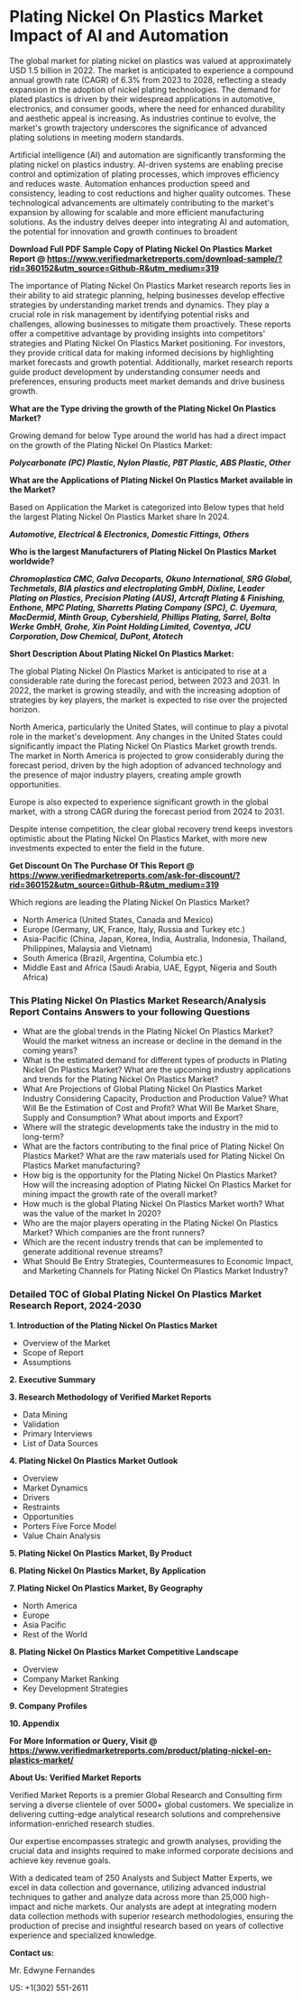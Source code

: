 <meta name="title" content="Global Plating Nickel On Plastics Market Impact of AI and Automation"><meta name="description" content="The global market for plating nickel on plastics was valued at approximately USD 1.5 billion in 2022. The market is anticipated to experience a compound annual growth "><meta name="title" content="Plating Nickel On Plastics Market Size, Share, Scope, Trends, Growth, Opportunities, Analysis, Forecast"><h1>Plating Nickel On Plastics Market Impact of AI and Automation</h1><p>The global market for plating nickel on plastics was valued at approximately USD 1.5 billion in 2022. The market is anticipated to experience a compound annual growth rate (CAGR) of 6.3% from 2023 to 2028, reflecting a steady expansion in the adoption of nickel plating technologies. The demand for plated plastics is driven by their widespread applications in automotive, electronics, and consumer goods, where the need for enhanced durability and aesthetic appeal is increasing. As industries continue to evolve, the market's growth trajectory underscores the significance of advanced plating solutions in meeting modern standards.</p><p>Artificial intelligence (AI) and automation are significantly transforming the plating nickel on plastics industry. AI-driven systems are enabling precise control and optimization of plating processes, which improves efficiency and reduces waste. Automation enhances production speed and consistency, leading to cost reductions and higher quality outcomes. These technological advancements are ultimately contributing to the market's expansion by allowing for scalable and more efficient manufacturing solutions. As the industry delves deeper into integrating AI and automation, the potential for innovation and growth continues to broadent</p><p id="" class=""><strong>Download Full PDF Sample Copy of Plating Nickel On Plastics Market Report @ <a href="https://www.verifiedmarketreports.com/download-sample/?rid=360152&utm_source=Github-R&utm_medium=319" target="_blank">https://www.verifiedmarketreports.com/download-sample/?rid=360152&utm_source=Github-R&utm_medium=319</a></strong></p><p>The importance of&nbsp;Plating Nickel On Plastics Market research reports lies in their ability to aid strategic planning, helping businesses develop effective strategies by understanding market trends and dynamics. They play a crucial role in risk management by identifying potential risks and challenges, allowing businesses to mitigate them proactively. These reports offer a competitive advantage by providing insights into competitors' strategies and Plating Nickel On Plastics Market positioning. For investors, they provide critical data for making informed decisions by highlighting market forecasts and growth potential. Additionally, market research reports guide product development by understanding consumer needs and preferences, ensuring products meet market demands and drive business growth.</p><p><strong>What are the&nbsp;Type driving the growth of the Plating Nickel On Plastics Market?</strong></p><p id="" class="">Growing demand for below Type around the world has had a direct impact on the growth of the Plating Nickel On Plastics Market:</p><em><strong>Polycarbonate (PC) Plastic, Nylon Plastic, PBT Plastic, ABS Plastic, Other</strong></em></p><strong>What are the&nbsp;Applications&nbsp;of Plating Nickel On Plastics Market available in the Market?</strong></p><p id="" class="">Based on Application the Market is categorized into Below types that held the largest Plating Nickel On Plastics Market share In 2024.</p><em><strong>Automotive, Electrical & Electronics, Domestic Fittings, Others</strong></em></p><strong>Who is the largest Manufacturers of Plating Nickel On Plastics Market worldwide?</strong></p><p><em><strong>Chromoplastica CMC, Galva Decoparts, Okuno International, SRG Global, Techmetals, BIA plastics and electroplating GmbH, Dixline, Leader Plating on Plastics, Precision Plating (AUS), Artcraft Plating & Finishing, Enthone, MPC Plating, Sharretts Plating Company (SPC), C. Uyemura, MacDermid, Minth Group, Cybershield, Phillips Plating, Sarrel, Bolta Werke GmbH, Grohe, Xin Point Holding Limited, Coventya, JCU Corporation, Dow Chemical, DuPont, Atotech</strong></em></p><p id="" class=""><strong>Short Description About Plating Nickel On Plastics Market:</strong></p><p>The global Plating Nickel On Plastics Market is anticipated to rise at a considerable rate during the forecast period, between 2023 and 2031. In 2022, the market is growing steadily, and with the increasing adoption of strategies by key players, the market is expected to rise over the projected horizon.</p><p>North America, particularly the United States, will continue to play a pivotal role in the market's development. Any changes in the United States could significantly impact the Plating Nickel On Plastics Market growth trends. The market in North America is projected to grow considerably during the forecast period, driven by the high adoption of advanced technology and the presence of major industry players, creating ample growth opportunities.</p><p>Europe is also expected to experience significant growth in the global market, with a strong CAGR during the forecast period from 2024 to 2031.</p><p>Despite intense competition, the clear global recovery trend keeps investors optimistic about the Plating Nickel On Plastics Market, with more new investments expected to enter the field in the future.</p><p id="" class=""><strong>Get Discount On The Purchase Of This Report @ <a href="https://www.verifiedmarketreports.com/ask-for-discount/?rid=360152&utm_source=Github-R&utm_medium=319" target="_blank">https://www.verifiedmarketreports.com/ask-for-discount/?rid=360152&utm_source=Github-R&utm_medium=319</a></strong></p>Which regions are leading the Plating Nickel On Plastics Market?</p><ul><li>North America (United States, Canada and Mexico)</li><li>Europe (Germany, UK, France, Italy, Russia and Turkey etc.)</li><li>Asia-Pacific (China, Japan, Korea, India, Australia, Indonesia, Thailand, Philippines, Malaysia and Vietnam)</li><li>South America (Brazil, Argentina, Columbia etc.)</li><li>Middle East and Africa (Saudi Arabia, UAE, Egypt, Nigeria and South Africa)</li></ul><h3 id="" class="">This Plating Nickel On Plastics Market Research/Analysis Report Contains Answers to your following Questions</h3><ul><li>What are the global trends in the Plating Nickel On Plastics Market? Would the market witness an increase or decline in the demand in the coming years?</li><li>What is the estimated demand for different types of products in Plating Nickel On Plastics Market? What are the upcoming industry applications and trends for the Plating Nickel On Plastics Market?</li><li>What Are Projections of Global Plating Nickel On Plastics Market Industry Considering Capacity, Production and Production Value? What Will Be the Estimation of Cost and Profit? What Will Be Market Share, Supply and Consumption? What about imports and Export?</li><li>Where will the strategic developments take the industry in the mid to long-term?</li><li>What are the factors contributing to the final price of Plating Nickel On Plastics Market? What are the raw materials used for Plating Nickel On Plastics Market manufacturing?</li><li>How big is the opportunity for the Plating Nickel On Plastics Market? How will the increasing adoption of Plating Nickel On Plastics Market for mining impact the growth rate of the overall market?</li><li>How much is the global Plating Nickel On Plastics Market worth? What was the value of the market In 2020?</li><li>Who are the major players operating in the Plating Nickel On Plastics Market? Which companies are the front runners?</li><li>Which are the recent industry trends that can be implemented to generate additional revenue streams?</li><li>What Should Be Entry Strategies, Countermeasures to Economic Impact, and Marketing Channels for Plating Nickel On Plastics Market Industry?</li></ul><h3 id="" class="">Detailed TOC of Global Plating Nickel On Plastics Market Research Report, 2024-2030</h3><p id="" class=""><strong>1. Introduction of the Plating Nickel On Plastics Market</strong></p><ul><li>Overview of the Market</li><li>Scope of Report</li><li>Assumptions</li></ul><p id="" class=""><strong>2. Executive Summary</strong></p><p id="" class=""><strong>3. Research Methodology of Verified Market Reports</strong></p><ul><li>Data Mining</li><li>Validation</li><li>Primary Interviews</li><li>List of Data Sources</li></ul><p id="" class=""><strong>4. Plating Nickel On Plastics Market Outlook</strong></p><ul><li>Overview</li><li>Market Dynamics</li><li>Drivers</li><li>Restraints</li><li>Opportunities</li><li>Porters Five Force Model</li><li>Value Chain Analysis</li></ul><p id="" class=""><strong>5. Plating Nickel On Plastics Market, By Product</strong></p><p id="" class=""><strong>6. Plating Nickel On Plastics Market, By Application</strong></p><p id="" class=""><strong>7. Plating Nickel On Plastics Market, By Geography</strong></p><ul><li>North America</li><li>Europe</li><li>Asia Pacific</li><li>Rest of the World</li></ul><p id="" class=""><strong>8. Plating Nickel On Plastics Market Competitive Landscape</strong></p><ul><li>Overview</li><li>Company Market Ranking</li><li>Key Development Strategies</li></ul><p id="" class=""><strong>9. Company Profiles</strong></p><p id="" class=""><strong>10. Appendix</strong></p><p id="" class=""><strong>For More Information or Query, Visit @ <a href="https://www.verifiedmarketreports.com/product/plating-nickel-on-plastics-market/" target="_blank">https://www.verifiedmarketreports.com/product/plating-nickel-on-plastics-market/</a></strong></p><p id="" class=""><strong>About Us: Verified Market Reports</strong></p><p id="" class="">Verified Market Reports is a premier Global Research and Consulting firm serving a diverse clientele of over 5000+ global customers. We specialize in delivering cutting-edge analytical research solutions and comprehensive information-enriched research studies.</p><p id="" class="">Our expertise encompasses strategic and growth analyses, providing the crucial data and insights required to make informed corporate decisions and achieve key revenue goals.</p><p id="" class="">With a dedicated team of 250 Analysts and Subject Matter Experts, we excel in data collection and governance, utilizing advanced industrial techniques to gather and analyze data across more than 25,000 high-impact and niche markets. Our analysts are adept at integrating modern data collection methods with superior research methodologies, ensuring the production of precise and insightful research based on years of collective experience and specialized knowledge.</p><p id="" class=""><strong>Contact us:</strong></p><p id="" class="">Mr. Edwyne Fernandes</p><p id="" class="">US: +1(302) 551-2611</p>